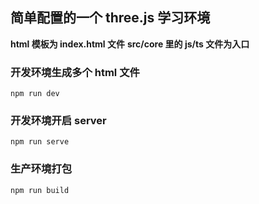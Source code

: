 ## 简单配置的一个 three.js 学习环境

**html 模板为 index.html 文件**
**src/core 里的 js/ts 文件为入口**

### 开发环境生成多个 html 文件

```
npm run dev
```

### 开发环境开启 server

```
npm run serve
```

### 生产环境打包

```
npm run build
```
